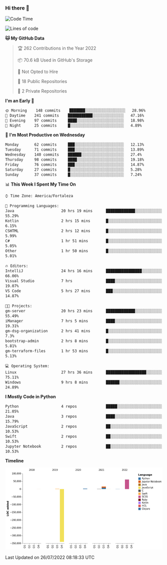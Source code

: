 ### Hi there 👋

<!--
**samuelpsouza/samuelpsouza** is a ✨ _special_ ✨ repository because its `README.md` (this file) appears on your GitHub profile.

Here are some ideas to get you started:

- 🔭 I’m currently working on ...
- 🌱 I’m currently learning ...
- 👯 I’m looking to collaborate on ...
- 🤔 I’m looking for help with ...
- 💬 Ask me about ...
- 📫 How to reach me: ...
- 😄 Pronouns: ...
- ⚡ Fun fact: ...
-->

<!--START_SECTION:waka-->
![Code Time](http://img.shields.io/badge/Code%20Time-0%20secs-blue)

![Lines of code](https://img.shields.io/badge/From%20Hello%20World%20I%27ve%20Written--257%20Thousand%20lines%20of%20code-blue)

**🐱 My GitHub Data** 

> 🏆 262 Contributions in the Year 2022
 > 
> 📦 70.6 kB Used in GitHub's Storage 
 > 
> 🚫 Not Opted to Hire
 > 
> 📜 18 Public Repositories 
 > 
> 🔑 2 Private Repositories  
 > 
**I'm an Early 🐤** 

```text
🌞 Morning    148 commits    ███████░░░░░░░░░░░░░░░░░░   28.96% 
🌆 Daytime    241 commits    ███████████░░░░░░░░░░░░░░   47.16% 
🌃 Evening    97 commits     ████░░░░░░░░░░░░░░░░░░░░░   18.98% 
🌙 Night      25 commits     █░░░░░░░░░░░░░░░░░░░░░░░░   4.89%

```
📅 **I'm Most Productive on Wednesday** 

```text
Monday       62 commits     ███░░░░░░░░░░░░░░░░░░░░░░   12.13% 
Tuesday      71 commits     ███░░░░░░░░░░░░░░░░░░░░░░   13.89% 
Wednesday    140 commits    ██████░░░░░░░░░░░░░░░░░░░   27.4% 
Thursday     98 commits     ████░░░░░░░░░░░░░░░░░░░░░   19.18% 
Friday       76 commits     ███░░░░░░░░░░░░░░░░░░░░░░   14.87% 
Saturday     27 commits     █░░░░░░░░░░░░░░░░░░░░░░░░   5.28% 
Sunday       37 commits     █░░░░░░░░░░░░░░░░░░░░░░░░   7.24%

```


📊 **This Week I Spent My Time On** 

```text
⌚︎ Time Zone: America/Fortaleza

💬 Programming Languages: 
Java                     20 hrs 19 mins      █████████████░░░░░░░░░░░░   55.29% 
Kotlin                   2 hrs 15 mins       █░░░░░░░░░░░░░░░░░░░░░░░░   6.15% 
CSHTML                   2 hrs 12 mins       █░░░░░░░░░░░░░░░░░░░░░░░░   5.99% 
C#                       1 hr 51 mins        █░░░░░░░░░░░░░░░░░░░░░░░░   5.05% 
Other                    1 hr 50 mins        █░░░░░░░░░░░░░░░░░░░░░░░░   5.01%

🔥 Editors: 
IntelliJ                 24 hrs 16 mins      ████████████████░░░░░░░░░   66.06% 
Visual Studio            7 hrs               ████░░░░░░░░░░░░░░░░░░░░░   19.07% 
VS Code                  5 hrs 27 mins       ███░░░░░░░░░░░░░░░░░░░░░░   14.87%

🐱‍💻 Projects: 
gm-server                20 hrs 23 mins      █████████████░░░░░░░░░░░░   55.49% 
iManager                 7 hrs 5 mins        ████░░░░░░░░░░░░░░░░░░░░░   19.31% 
gm-dsg-organization      2 hrs 41 mins       █░░░░░░░░░░░░░░░░░░░░░░░░   7.3% 
bootstrap-admin          2 hrs 8 mins        █░░░░░░░░░░░░░░░░░░░░░░░░   5.81% 
gm-terraform-files       1 hr 53 mins        █░░░░░░░░░░░░░░░░░░░░░░░░   5.13%

💻 Operating System: 
Linux                    27 hrs 36 mins      ██████████████████░░░░░░░   75.11% 
Windows                  9 hrs 8 mins        ██████░░░░░░░░░░░░░░░░░░░   24.89%

```

**I Mostly Code in Python** 

```text
Python                   4 repos             █████░░░░░░░░░░░░░░░░░░░░   21.05% 
Java                     3 repos             ████░░░░░░░░░░░░░░░░░░░░░   15.79% 
JavaScript               2 repos             ██░░░░░░░░░░░░░░░░░░░░░░░   10.53% 
Swift                    2 repos             ██░░░░░░░░░░░░░░░░░░░░░░░   10.53% 
Jupyter Notebook         2 repos             ██░░░░░░░░░░░░░░░░░░░░░░░   10.53%

```


**Timeline**

![Chart not found](https://raw.githubusercontent.com/samuelpsouza/samuelpsouza/main/charts/bar_graph.png) 


 Last Updated on 26/07/2022 08:18:33 UTC
<!--END_SECTION:waka-->